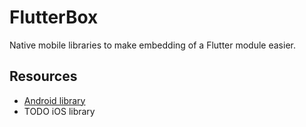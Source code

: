 # FlutterBox
Native mobile libraries to make embedding of a Flutter module easier.

## Resources
- [Android library](AndroidApp/flutterbox)
- TODO iOS library 
